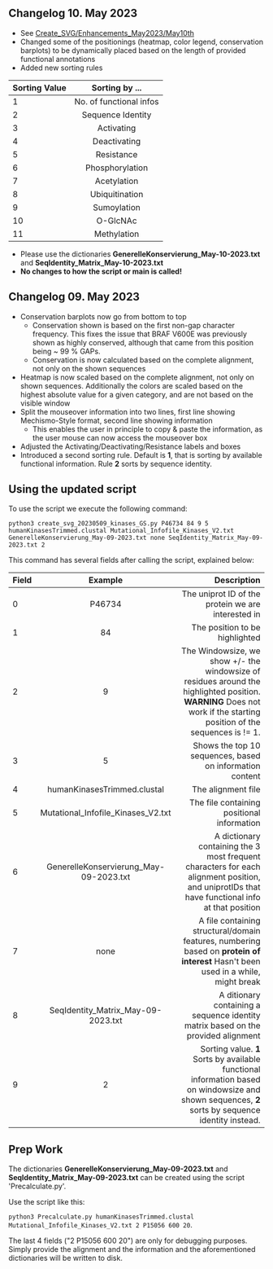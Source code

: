 ## Changelog 10. May 2023
- See [Create_SVG/Enhancements_May2023/May10th](https://github.com/russelllab/kinaseResistance/tree/main/Create_SVG/Enhancements_May2023/May10th)
- Changed some of the positionings (heatmap, color legend, conservation barplots) to be dynamically placed based on the length of provided functional annotations
- Added new sorting rules

| Sorting Value        | Sorting by ...  | 
| ------------- |:-------------:| 
| 1 | No. of functional infos |
| 2 | Sequence Identity |
| 3| Activating |
| 4 |Deactivating  |
| 5 | Resistance |
| 6 |Phosphorylation  |
| 7 | Acetylation |
| 8 | Ubiquitination |
| 9 | Sumoylation |
| 10 | O-GlcNAc |
| 11 |  Methylation|
     
- Please use the dictionaries **GenerelleKonservierung_May-10-2023.txt** and **SeqIdentity_Matrix_May-10-2023.txt**
- **No changes to how the script or main is called!**



## Changelog 09. May 2023
- Conservation barplots now go from bottom to top
  - Conservation shown is based on the first non-gap character frequency. This fixes the issue that BRAF V600E was previously shown as highly conserved, although that came from this position being ~ 99 % GAPs.
  - Conservation is now calculated based on the complete alignment, not only on the shown sequences
- Heatmap is now scaled based on the complete alignment, not only on shown sequences. Additionally the colors are scaled based on the highest absolute value for a given category, and are not based on the visible window
- Split the mouseover information into two lines, first line showing Mechismo-Style format, second line showing information
  - This enables the user in principle to copy & paste the information, as the user mouse can now access the mouseover box
- Adjusted the Activating/Deactivating/Resistance labels and boxes
- Introduced a second sorting rule. Default is **1**, that is sorting by available functional information. Rule **2** sorts by sequence identity.

## Using the updated script

To use the script we execute the following command:

`python3 create_svg_20230509_kinases_GS.py P46734 84 9 5 humanKinasesTrimmed.clustal Mutational_Infofile_Kinases_V2.txt GenerelleKonservierung_May-09-2023.txt none SeqIdentity_Matrix_May-09-2023.txt 2` 

This command has several fields after calling the script, explained below:

| Field        | Example           | Description  |
| ------------- |:-------------:| -----:|
|0     | P46734 | The uniprot ID of the protein we are interested in |
|1     | 84 | The position to be highlighted |
|2     | 9 | The Windowsize, we show +/- the windowsize of residues around the highlighted position. **WARNING** Does not work if the starting position of the sequences is != 1.|
|3      |5 | Shows the top 10 sequences, based on information content|
|4     | humanKinasesTrimmed.clustal | The alignment file |
|5     | Mutational_Infofile_Kinases_V2.txt | The file containing positional information |
|6      |GenerelleKonservierung_May-09-2023.txt|A dictionary containing the 3 most frequent characters for each alignment position, and uniprotIDs that have functional info at that position|
|7     | none | A file containing structural/domain features, numbering based on **protein of interest** Hasn't been used in a while, might break |
|8     |SeqIdentity_Matrix_May-09-2023.txt|A ditionary containing a sequence identity matrix based on the provided alignment|
|9     |2|Sorting value. **1** Sorts by available functional information based on windowsize and shown sequences, **2** sorts by sequence identity instead.




## Prep Work

The dictionaries **GenerelleKonservierung_May-09-2023.txt** and **SeqIdentity_Matrix_May-09-2023.txt** can be created using the script 'Precalculate.py'.
 
Use the script like this:

`python3 Precalculate.py humanKinasesTrimmed.clustal Mutational_Infofile_Kinases_V2.txt 2 P15056 600 20`.

The last 4 fields ("2 P15056 600 20") are only for debugging purposes. Simply provide the alignment and the information and the aforementioned dictionaries will be written to disk.
